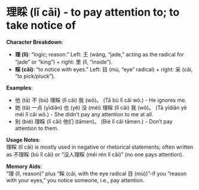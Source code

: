 # **理睬 (lǐ cǎi) - to pay attention to; to take notice of**

**Character Breakdown**:  
- **理 (lǐ)**: “logic; reason.” Left: 王 (wáng, “jade,” acting as the radical for “jade” or “king”) + right: 里 (lǐ, “inside”).  
- **睬 (cǎi)**: “to notice with eyes.” Left: 目 (mù, “eye” radical) + right: 采 (cǎi, “to pick/pluck”).

**Examples**:  
- 他 (tā) 不 (bù) 理睬 (lǐ cǎi) 我 (wǒ)。 (Tā bù lǐ cǎi wǒ.) - He ignores me.  
- 她 (tā) 一点 (yīdiǎn) 也 (yě) 没 (méi) 理睬 (lǐ cǎi) 我 (wǒ)。 (Tā yīdiǎn yě méi lǐ cǎi wǒ.) - She didn't pay any attention to me at all.  
- 别 (bié) 理睬 (lǐ cǎi) 他们 (tāmen)。 (Bié lǐ cǎi tāmen.) - Don’t pay attention to them.

**Usage Notes**:  
理睬 (lǐ cǎi) is mostly used in negative or rhetorical statements; often written as 不理睬 (bù lǐ cǎi) or “没人理睬 (méi rén lǐ cǎi)” (no one pays attention).

**Memory Aids**:  
“理 (lǐ, reason)” plus “睬 (cǎi, with the eye radical 目 (mù))”-if you “reason with your eyes,” you notice someone, i.e., pay attention.
